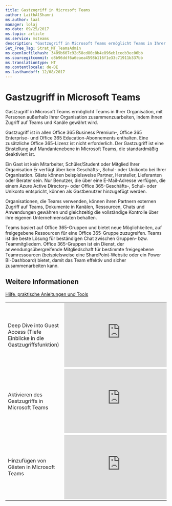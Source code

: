 ```yaml
---
title: Gastzugriff in Microsoft Teams
author: LaithAlShamri
ms.author: laal
manager: lolaj
ms.date: 09/25/2017
ms.topic: article
ms.service: msteams
description: "Gastzugriff in Microsoft Teams ermöglicht Teams in Ihrer Organisation, mit Personen außerhalb Ihrer Organisation zusammenzuarbeiten, indem ihnen Zugriff auf Teams und Kanäle gewährt wird."
Set_Free_Tag: Strat_MT_TeamsAdmin
ms.openlocfilehash: 3409b607c92d58cd80c8b4e896eb1cecb3ec06bb
ms.sourcegitcommit: e8b96ddf6a6eaea4598b116f1e33c71911b337bb
ms.translationtype: HT
ms.contentlocale: de-DE
ms.lasthandoff: 12/08/2017
---
```

<a name="guest-access-in-microsoft-teams"></a>Gastzugriff in Microsoft Teams
======================================


Gastzugriff in Microsoft Teams ermöglicht Teams in Ihrer Organisation, mit Personen außerhalb Ihrer Organisation zusammenzuarbeiten, indem ihnen Zugriff auf Teams und Kanäle gewährt wird. 

Gastzugriff ist in allen Office 365 Business Premium-, Office 365 Enterprise- und Office 365 Education-Abonnements enthalten. Eine zusätzliche Office 365-Lizenz ist nicht erforderlich. Der Gastzugriff ist eine Einstellung auf Mandantenebene in Microsoft Teams, die standardmäßig deaktiviert ist.


Ein Gast ist kein Mitarbeiter, Schüler/Student oder Mitglied Ihrer Organisation Er verfügt über kein Geschäfts-, Schul- oder Unikonto bei Ihrer Organisation. Gäste können beispielsweise Partner, Hersteller, Lieferanten oder Berater sein. Nur Benutzer, die über eine E-Mail-Adresse verfügen, die einem Azure Active Directory- oder Office 365-Geschäfts-, Schul- oder Unikonto entspricht, können als Gastbenutzer hinzugefügt werden.
  
       

Organisationen, die Teams verwenden, können ihren Partnern externen Zugriff auf Teams, Dokumente in Kanälen, Ressourcen, Chats und Anwendungen gewähren und gleichzeitig die vollständige Kontrolle über ihre eigenen Unternehmensdaten behalten.

Teams basiert auf Office 365-Gruppen und bietet neue Möglichkeiten, auf freigegebene Ressourcen für eine Office 365-Gruppe zuzugreifen. Teams ist die beste Lösung für beständigen Chat zwischen Gruppen- bzw. Teammitgliedern. Office 365-Gruppen ist ein Dienst, der anwendungsübergreifende Mitgliedschaft für bestimmte freigegebene Teamressourcen (beispielsweise eine SharePoint-Website oder ein Power BI-Dashboard) bietet, damit das Team effektiv und sicher zusammenarbeiten kann.

    

## <a name="more-information"></a>Weitere Informationen

 
  
    
  [Hilfe, praktische Anleitungen und Tools](support-resources.md)  
 
  

    

  
|  |  |
|---------|---------|
| Deep Dive into Guest Access (Tiefe Einblicke in die Gastzugriffsfunktion)   | <iframe width="350" height="200" src="https://www.youtube.com/embed/D8DW2Urv5y8" frameborder="0" allowfullscreen></iframe>   |
| Aktivieren des Gastzugriffs in Microsoft Teams   | <iframe width="350" height="200" src="https://www.youtube.com/embed/7T54KmlIHQk" frameborder="0" allowfullscreen></iframe>   |
 | Hinzufügen von Gästen in Microsoft Teams   | <iframe width="350" height="200" src="https://www.youtube.com/embed/1daMBDyBLZc" frameborder="0" allowfullscreen></iframe>   | 
    

